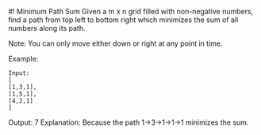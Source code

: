 #! Minimum Path Sum
Given a m x n grid filled with non-negative numbers, find a path from top left to 
bottom right which minimizes the sum of all numbers along its path.

Note: You can only move either down or right at any point in time.

Example:

	Input:
	[
  	[1,3,1],
  	[1,5,1],
  	[4,2,1]
	]
Output: 7
Explanation: Because the path 1→3→1→1→1 minimizes the sum.